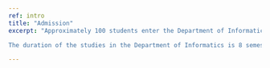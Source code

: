 ```yaml
---
ref: intro
title: "Admission"
excerpt: "Approximately 100 students enter the Department of Informatics every year after taking the Panhellenic Admission Examinations. Also, 10% of the number of accepted students may consist of students who have graduated from other departments of Greek Universities or equivalent institutions abroad.

The duration of the studies in the Department of Informatics is 8 semesters, each of which lasts 16 weeks: 13 weeks of classes and 3 weeks of examinations."

---
```


